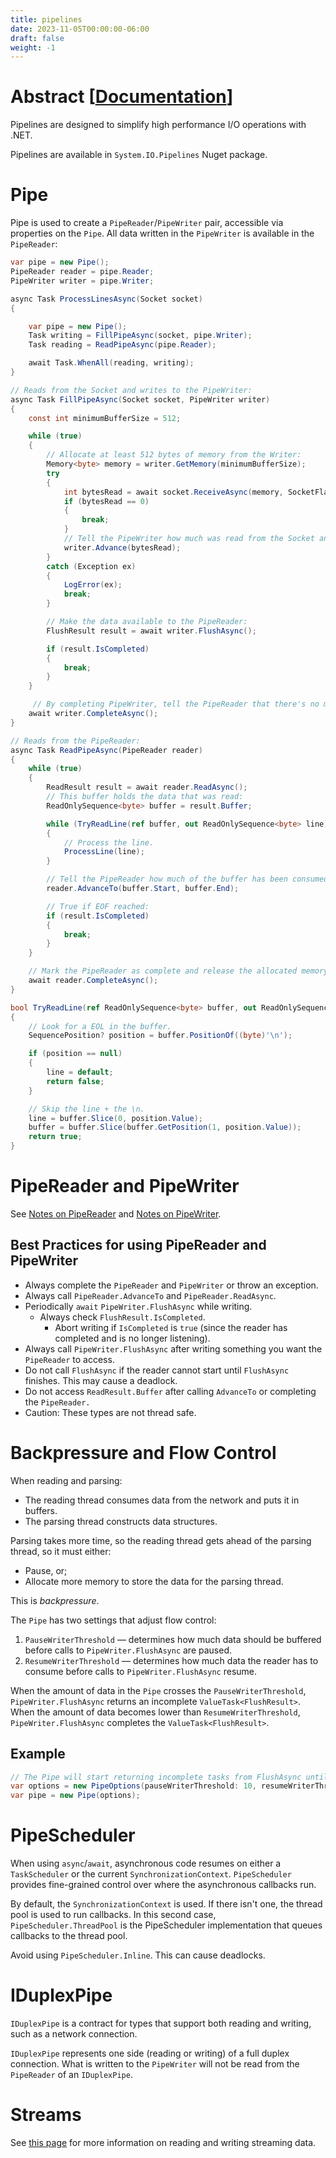 ```yaml
---
title: pipelines
date: 2023-11-05T00:00:00-06:00
draft: false
weight: -1
---
```


# Abstract [[Documentation](https://learn.microsoft.com/en-us/dotnet/standard/io/pipelines)]  

Pipelines are designed to simplify high performance I/O operations with .NET.

Pipelines are available in `System.IO.Pipelines` Nuget package.

# Pipe
Pipe is used to create a `PipeReader`/`PipeWriter` pair, accessible via properties on the `Pipe`. All data written in the `PipeWriter` is available in the `PipeReader`:
```cs
var pipe = new Pipe();
PipeReader reader = pipe.Reader;
PipeWriter writer = pipe.Writer;
```

```cs
async Task ProcessLinesAsync(Socket socket)
{

    var pipe = new Pipe();
    Task writing = FillPipeAsync(socket, pipe.Writer);
    Task reading = ReadPipeAsync(pipe.Reader);

    await Task.WhenAll(reading, writing);
}

// Reads from the Socket and writes to the PipeWriter:
async Task FillPipeAsync(Socket socket, PipeWriter writer)
{
    const int minimumBufferSize = 512;

    while (true)
    {
        // Allocate at least 512 bytes of memory from the Writer:
        Memory<byte> memory = writer.GetMemory(minimumBufferSize);
        try
        {
            int bytesRead = await socket.ReceiveAsync(memory, SocketFlags.None);
            if (bytesRead == 0)
            {
                break;
            }
            // Tell the PipeWriter how much was read from the Socket and written to the buffer:
            writer.Advance(bytesRead);
        }
        catch (Exception ex)
        {
            LogError(ex);
            break;
        }

        // Make the data available to the PipeReader:
        FlushResult result = await writer.FlushAsync();

        if (result.IsCompleted)
        {
            break;
        }
    }

     // By completing PipeWriter, tell the PipeReader that there's no more data coming.
    await writer.CompleteAsync();
}

// Reads from the PipeReader:
async Task ReadPipeAsync(PipeReader reader)
{
    while (true)
    {
        ReadResult result = await reader.ReadAsync();
        // This buffer holds the data that was read:
        ReadOnlySequence<byte> buffer = result.Buffer;

        while (TryReadLine(ref buffer, out ReadOnlySequence<byte> line))
        {
            // Process the line.
            ProcessLine(line);
        }

        // Tell the PipeReader how much of the buffer has been consumed and examined:
        reader.AdvanceTo(buffer.Start, buffer.End);

        // True if EOF reached:
        if (result.IsCompleted)
        {
            break;
        }
    }

    // Mark the PipeReader as complete and release the allocated memory:
    await reader.CompleteAsync();
}

bool TryReadLine(ref ReadOnlySequence<byte> buffer, out ReadOnlySequence<byte> line)
{
    // Look for a EOL in the buffer.
    SequencePosition? position = buffer.PositionOf((byte)'\n');

    if (position == null)
    {
        line = default;
        return false;
    }

    // Skip the line + the \n.
    line = buffer.Slice(0, position.Value);
    buffer = buffer.Slice(buffer.GetPosition(1, position.Value));
    return true;
}
```

# PipeReader and PipeWriter
See [Notes on PipeReader](./pipereader) and [Notes on PipeWriter](./pipewriter).

## Best Practices for using PipeReader and PipeWriter
- Always complete the `PipeReader` and `PipeWriter` or throw an exception.
- Always call `PipeReader.AdvanceTo` and `PipeReader.ReadAsync`.
- Periodically `await` `PipeWriter.FlushAsync` while writing.
  - Always check `FlushResult.IsCompleted`.
    - Abort writing if `IsCompleted` is `true` (since the reader has completed and is no longer listening).
- Always call `PipeWriter.FlushAsync` after writing something you want the `PipeReader` to access.
- <r>Do not</r> call `FlushAsync` if the reader cannot start until `FlushAsync` finishes. This may cause a deadlock.
- <r>Do not</r> access `ReadResult.Buffer` after calling `AdvanceTo` or completing the `PipeReader.`
- <o>Caution</o>: These types are not thread safe.

# Backpressure and Flow Control
When reading and parsing:
* The reading thread consumes data from the network and puts it in buffers.
* The parsing thread constructs data structures.

Parsing takes more time, so the reading thread gets ahead of the parsing thread, so it must either:
* Pause, or;
* Allocate more memory to store the data for the parsing thread.

This is *backpressure*.  

The `Pipe` has two settings that adjust flow control:
1. `PauseWriterThreshold` — determines how much data should be buffered before calls to `PipeWriter.FlushAsync` are paused.
2. `ResumeWriterThreshold` — determines how much data the reader has to consume before calls to `PipeWriter.FlushAsync` resume.

When the amount of data in the `Pipe` crosses the `PauseWriterThreshold`, `PipeWriter.FlushAsync` returns an incomplete `ValueTask<FlushResult>`.
When the amount of data becomes lower than `ResumeWriterThreshold`, `PipeWriter.FlushAsync` completes the `ValueTask<FlushResult>`.

## Example
```cs
// The Pipe will start returning incomplete tasks from FlushAsync until the reader examines at least 5 bytes:
var options = new PipeOptions(pauseWriterThreshold: 10, resumeWriterThreshold: 5);
var pipe = new Pipe(options);
```

# PipeScheduler
When using `async`/`await`, asynchronous code resumes on either a `TaskScheduler` or the current `SynchronizationContext`. 
`PipeScheduler` provides fine-grained control over where the asynchronous callbacks run.

By default, the `SynchronizationContext` is used. If there isn't one, the thread pool is used to run callbacks. In this second case,
`PipeScheduler.ThreadPool` is the PipeScheduler implementation that queues callbacks to the thread pool.

<o>Avoid using `PipeScheduler.Inline`</o>. This can cause deadlocks.

# IDuplexPipe
`IDuplexPipe` is a contract for types that support both reading and writing, such as a network connection.

`IDuplexPipe` represents one side (reading or writing) of a full duplex connection. What is written to the `PipeWriter` will
not be read from the `PipeReader` of an `IDuplexPipe`.

# Streams
See [this page](https://learn.microsoft.com/en-us/dotnet/standard/io/pipelines#streams) for more information on reading and writing streaming data.
